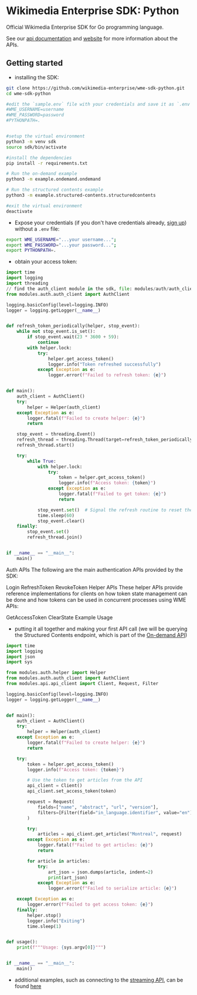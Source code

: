 # Wikimedia Enterprise SDK: Python

Official Wikimedia Enterprise SDK for Go programming language.

See our [api documentation](https://enterprise.wikimedia.com/docs/) and [website](https://enterprise.wikimedia.com/) for more information about the APIs.

## Getting started

- installing the SDK:

```bash
git clone https://github.com/wikimedia-enterprise/wme-sdk-python.git
cd wme-sdk-python

#edit the `sample.env` file with your credentials and save it as `.env`.  Don't give you WME credentials to anyone!  By the end of this step, you'll have a .env file that looks like, with your username and password:
#WME_USERNAME=username
#WME_PASSWORD=password
#PYTHONPATH=.


#setup the virtual environment
python3 -m venv sdk
source sdk/bin/activate

#install the dependencies
pip install -r requirements.txt

# Run the on-demand example
python3 -m example.ondemand.ondemand

# Run the structured contents example
python3 -m example.structured-contents.structuredcontents

#exit the virtual environment
deactivate
```

- Expose your credentials (if you don't have credentials already, [sign up](https://dashboard.enterprise.wikimedia.com/signup/)) without a `.env` file:

```bash
export WME_USERNAME="...your username...";
export WME_PASSWORD="...your password...";
export PYTHONPATH=.
```

- obtain your access token:

```python
import time
import logging
import threading
// find the auth_client module in the sdk, file: modules/auth/auth_client.py
from modules.auth.auth_client import AuthClient

logging.basicConfig(level=logging.INFO)
logger = logging.getLogger(__name__)


def refresh_token_periodically(helper, stop_event):
    while not stop_event.is_set():
        if stop_event.wait(23 * 3600 + 59):
            continue
        with helper.lock:
            try:
                helper.get_access_token()
                logger.info("Token refreshed successfully")
            except Exception as e:
                logger.error(f"Failed to refresh token: {e}")


def main():
    auth_client = AuthClient()
    try:
        helper = Helper(auth_client)
    except Exception as e:
        logger.fatal(f"Failed to create helper: {e}")
        return

    stop_event = threading.Event()
    refresh_thread = threading.Thread(target=refresh_token_periodically, args=(helper, stop_event))
    refresh_thread.start()

    try:
        while True:
            with helper.lock:
                try:
                    token = helper.get_access_token()
                    logger.info(f"Access token: {token}")
                except Exception as e:
                    logger.fatal(f"Failed to get token: {e}")
                    return

            stop_event.set()  # Signal the refresh routine to reset the timer
            time.sleep(60)
            stop_event.clear()
    finally:
        stop_event.set()
        refresh_thread.join()


if __name__ == "__main__":
    main()
```

Auth APIs
The following are the main authentication APIs provided by the SDK:

Login
RefreshToken
RevokeToken
Helper APIs
These helper APIs provide reference implementations for clients on how token state management can be done and how tokens can be used in concurrent processes using WME APIs:

GetAccessToken
ClearState
Example Usage

- putting it all together and making your first API call (we will be querying the Structured Contents endpoint, which is part of the [On-demand API](https://enterprise.wikimedia.com/docs/on-demand/))

```python
import time
import logging
import json
import sys

from modules.auth.helper import Helper
from modules.auth.auth_client import AuthClient
from modules.api.api_client import Client, Request, Filter

logging.basicConfig(level=logging.INFO)
logger = logging.getLogger(__name__)


def main():
    auth_client = AuthClient()
    try:
        helper = Helper(auth_client)
    except Exception as e:
        logger.fatal(f"Failed to create helper: {e}")
        return

    try:
        token = helper.get_access_token()
        logger.info(f"Access token: {token}")

        # Use the token to get articles from the API
        api_client = Client()
        api_client.set_access_token(token)

        request = Request(
            fields=["name", "abstract", "url", "version"],
            filters=[Filter(field="in_language.identifier", value="en")]
        )

        try:
            articles = api_client.get_articles("Montreal", request)
        except Exception as e:
            logger.fatal(f"Failed to get articles: {e}")
            return

        for article in articles:
            try:
                art_json = json.dumps(article, indent=2)
                print(art_json)
            except Exception as e:
                logger.error(f"Failed to serialize article: {e}")

    except Exception as e:
        logger.error(f"Failed to get access token: {e}")
    finally:
        helper.stop()
        logger.info("Exiting")
        time.sleep(1)


def usage():
    print(f"""Usage: {sys.argv[0]}""")


if __name__ == "__main__":
    main()


```

- additional examples, such as connecting to the [streaming API](/example/streaming/), can be found [here](/example/)
